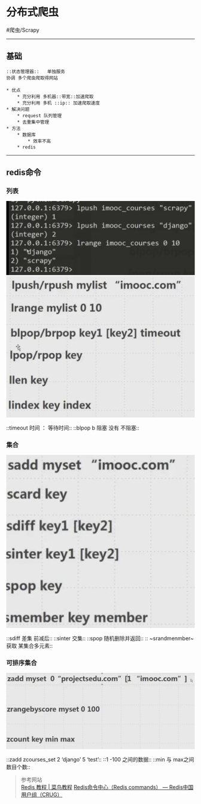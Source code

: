 # 分布式爬虫
#爬虫/Scrapy
- - - -
## 基础
	::状态管理器::   单独服务
	协调 多个爬虫爬取得网站
	
	* 优点
		* 充分利用 多机器::带宽::加速爬取
		* 充分利用 多机 ::ip:: 加速爬取速度
	* 解决问题
		* request 队列管理
		* 去重集中管理
	* 方法
		* 数据库 
			* 效率不高
		* redis
- - - -
## redis命令
### 列表

![](%E5%88%86%E5%B8%83%E5%BC%8F%E7%88%AC%E8%99%AB/20660A41-499E-411D-BEBD-3B9465BAF67E.png)
![](%E5%88%86%E5%B8%83%E5%BC%8F%E7%88%AC%E8%99%AB/1B813E16-EA70-4711-BD69-1615176557B6.png)

::timeout 时间 ： 等待时间::
::blpop b 阻塞 没有 不阻塞::

### 集合

![](%E5%88%86%E5%B8%83%E5%BC%8F%E7%88%AC%E8%99%AB/CAD1C70D-CA6E-48DA-87F8-B8BAB3CCC59C.png)

::sdiff 差集 前减后::
::sinter 交集::
::spop 随机删除并返回::
:: ~srandmenmber~ 获取 某集合多元素::

### 可排序集合
![](%E5%88%86%E5%B8%83%E5%BC%8F%E7%88%AC%E8%99%AB/36C6599D-3633-4680-95F5-0A0E48AD2A67.png)

::zadd zcourses_set 2 ‘django’ 5 ‘test’::
::1 -100 之间的数据::
::min 与 max之间数目个数::

> 参考网站  
[Redis 教程 | 菜鸟教程](https://www.runoob.com/redis/redis-tutorial.html)
[Redis命令中心（Redis commands） — Redis中国用户组（CRUG）](http://www.redis.cn/commands.html)

